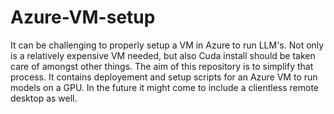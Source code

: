 # Azure-VM-setup
It can be challenging to properly setup a VM in Azure to run LLM's.
Not only is a relatively expensive VM needed, but also Cuda install should be taken care of amongst other things.
The aim of this repository is to simplify that process. 
It contains deployement and setup scripts for an Azure VM to run models on a GPU.
In the future it might come to include a clientless remote desktop as well. 
